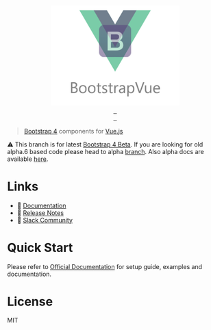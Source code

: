 <p align="center">
<a href="https://bootstrap-vue.js.org">
    <img src="https://github.com/bootstrap-vue/bootstrap-vue/raw/master/banner.png" width="300px">
</a>

<br>

<a href="https://getbootstrap.com/docs/4.0">
    <img alt="" src="https://img.shields.io/badge/bootstrap-4.0.0--beta-800080.svg?style=flat-square">
</a>
<a href="https://vuejs.org">
    <img alt="" src="https://img.shields.io/badge/vue.js-2.4.x-green.svg?style=flat-square">
</a>
<a href="https://github.com/bootstrap-vue/bootstrap-vue">
    <img alt="" src="https://david-dm.org/bootstrap-vue/bootstrap-vue.svg?style=flat-square">
</a>

<br>

<a href="https://circleci.com/gh/bootstrap-vue/bootstrap-vue">
    <img alt="" src="https://img.shields.io/circleci/project/github/bootstrap-vue/bootstrap-vue/master.svg?style=flat-square">
</a>
<a href="https://www.npmjs.com/package/bootstrap-vue">
    <img alt="" src="https://img.shields.io/npm/dt/bootstrap-vue.svg?style=flat-square">
</a>
<a href="https://www.npmjs.com/package/bootstrap-vue">
    <img alt="" src="https://img.shields.io/npm/v/bootstrap-vue.svg?style=flat-square">
</a>

</p>

> [Bootstrap 4](https://getbootstrap.com/docs/4.0) components for [Vue.js](https://vuejs.org)

⚠ This branch is for latest [Bootstrap 4 Beta](https://getbootstrap.com/docs/4.0). If you are looking for old alpha.6 based code please head to alpha [branch](https://github.com/bootstrap-vue/bootstrap-vue/tree/alpha).
Also alpha docs are available [here](https://bootstrap-vue-alpha.surge.sh).

# Links

- 📘 [Documentation](https://bootstrap-vue.js.org)
- 🔨 [Release Notes](https://bootstrap-vue.js.org/docs/changelog)
- 💬 [Slack Community](https://bootstrap-vue.now.sh)

# Quick Start
Please refer to [Official Documentation](https://bootstrap-vue.js.org) for setup guide, examples and documentation.

# License
MIT
